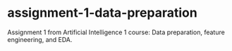 # assignment-1-data-preparation
Assignment 1 from Artificial Intelligence 1 course: Data preparation, feature engineering, and EDA.
